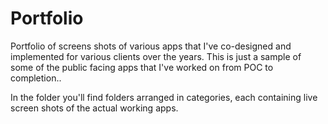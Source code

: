 # Portfolio
Portfolio of screens shots of various apps that I've co-designed and implemented for various clients over the years.  This is just a sample of some of the public facing apps that I've worked on from POC to completion..

In the folder you'll find folders arranged in categories, each containing live screen shots of the actual working apps.
